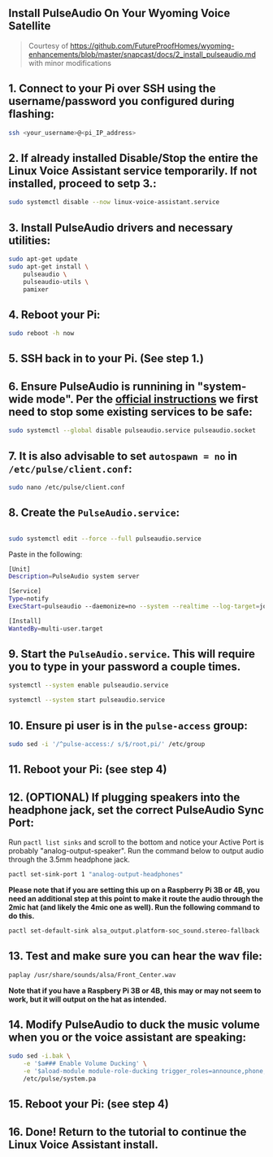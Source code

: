 ## Install PulseAudio On Your Wyoming Voice Satellite

> Courtesy of https://github.com/FutureProofHomes/wyoming-enhancements/blob/master/snapcast/docs/2_install_pulseaudio.md with minor modifications

## 1. Connect to your Pi over SSH using the username/password you configured during flashing:

```sh
ssh <your_username>@<pi_IP_address>
```


## 2. If already installed Disable/Stop the entire the Linux Voice Assistant service temporarily. If not installed, proceed to setp 3.:

```sh
sudo systemctl disable --now linux-voice-assistant.service
```


## 3. Install PulseAudio drivers and necessary utilities:

```sh
sudo apt-get update
sudo apt-get install \
    pulseaudio \
    pulseaudio-utils \
    pamixer
```


## 4. Reboot your Pi:

```sh
sudo reboot -h now
```


## 5. SSH back in to your Pi.  (See step 1.)


## 6. Ensure PulseAudio is runnining in "system-wide mode".  Per the [official instructions](https://www.freedesktop.org/wiki/Software/PulseAudio/Documentation/User/SystemWide/) we first need to stop some existing services to be safe:

```sh
sudo systemctl --global disable pulseaudio.service pulseaudio.socket
```


## 7. It is also advisable to set `autospawn = no` in `/etc/pulse/client.conf`:

```sh
sudo nano /etc/pulse/client.conf
```


## 8. Create the `PulseAudio.service`:

```sh

sudo systemctl edit --force --full pulseaudio.service
```

Paste in the following:
```sh
[Unit]
Description=PulseAudio system server

[Service]
Type=notify
ExecStart=pulseaudio --daemonize=no --system --realtime --log-target=journal

[Install]
WantedBy=multi-user.target
```


## 9. Start the `PulseAudio.service`.  This will require you to type in your password a couple times.

```sh
systemctl --system enable pulseaudio.service
```

```sh
systemctl --system start pulseaudio.service
```


## 10. Ensure pi user is in the `pulse-access` group:

```sh
sudo sed -i '/^pulse-access:/ s/$/root,pi/' /etc/group
```


## 11. Reboot your Pi: (see step 4)


## 12. (OPTIONAL) If plugging speakers into the headphone jack, set the correct PulseAudio Sync Port:

Run `pactl list sinks` and scroll to the bottom and notice your Active Port is probably "analog-output-speaker".  Run the command below to output audio through the 3.5mm headphone jack.

```sh
pactl set-sink-port 1 "analog-output-headphones"
```

**Please note that if you are setting this up on a Raspberry Pi 3B or 4B, you need an additional step at this point to make it route the audio through the 2mic hat (and likely the 4mic one as well). Run the following command to do this.**

```sh
pactl set-default-sink alsa_output.platform-soc_sound.stereo-fallback
```


## 13. Test and make sure you can hear the wav file:

```sh
paplay /usr/share/sounds/alsa/Front_Center.wav
```

**Note that if you have a Raspbery Pi 3B or 4B, this may or may not seem to work, but it will output on the hat as intended.**


## 14. Modify PulseAudio to duck the music volume when you or the voice assistant are speaking:

```sh
sudo sed -i.bak \
    -e '$a### Enable Volume Ducking' \
    -e '$aload-module module-role-ducking trigger_roles=announce,phone,notification,event ducking_roles=any_role volume=25%' \
    /etc/pulse/system.pa
```


## 15. Reboot your Pi: (see step 4)


## 16. Done! Return to the tutorial to continue the Linux Voice Assistant install.

